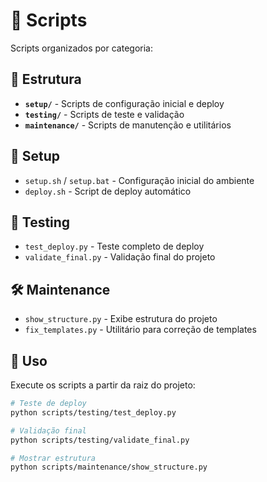 # 🔧 Scripts

Scripts organizados por categoria:

## 📁 Estrutura

- **`setup/`** - Scripts de configuração inicial e deploy
- **`testing/`** - Scripts de teste e validação
- **`maintenance/`** - Scripts de manutenção e utilitários

## 🚀 Setup

- `setup.sh` / `setup.bat` - Configuração inicial do ambiente
- `deploy.sh` - Script de deploy automático

## 🧪 Testing  

- `test_deploy.py` - Teste completo de deploy
- `validate_final.py` - Validação final do projeto

## 🛠️ Maintenance

- `show_structure.py` - Exibe estrutura do projeto
- `fix_templates.py` - Utilitário para correção de templates

## 🔧 Uso

Execute os scripts a partir da raiz do projeto:

```bash
# Teste de deploy
python scripts/testing/test_deploy.py

# Validação final
python scripts/testing/validate_final.py

# Mostrar estrutura
python scripts/maintenance/show_structure.py
```
